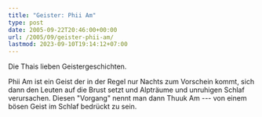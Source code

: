 ```yaml
---
title: "Geister: Phii Am"
type: post
date: 2005-09-22T20:46:00+00:00
url: /2005/09/geister-phii-am/
lastmod: 2023-09-10T19:14:12+07:00
---
```

Die Thais lieben Geistergeschichten.

Phii Am ist ein Geist der in der Regel nur Nachts zum Vorschein kommt, sich dann den Leuten auf die Brust setzt und Alpträume und unruhigen Schlaf verursachen. Diesen "Vorgang" nennt man dann Thuuk Am --- von einem bösen Geist im Schlaf bedrückt zu sein.
